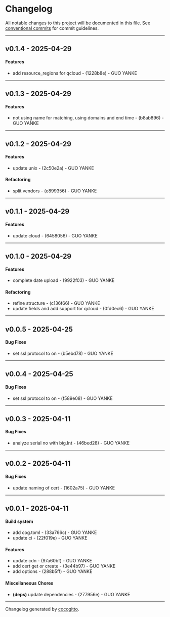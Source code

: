 # Changelog
All notable changes to this project will be documented in this file. See [conventional commits](https://www.conventionalcommits.org/) for commit guidelines.

- - -
## v0.1.4 - 2025-04-29
#### Features
- add resource_regions for qcloud - (1228b8e) - GUO YANKE

- - -

## v0.1.3 - 2025-04-29
#### Features
- not using name for matching, using domains and end time - (b8ab896) - GUO YANKE

- - -

## v0.1.2 - 2025-04-29
#### Features
- update unix - (2c50e2a) - GUO YANKE
#### Refactoring
- split vendors - (e899356) - GUO YANKE

- - -

## v0.1.1 - 2025-04-29
#### Features
- update cloud - (6458056) - GUO YANKE

- - -

## v0.1.0 - 2025-04-29
#### Features
- complete date upload - (9922f03) - GUO YANKE
#### Refactoring
- refine structure - (c136f66) - GUO YANKE
- update fields and add support for qcloud - (0fd0ec6) - GUO YANKE

- - -

## v0.0.5 - 2025-04-25
#### Bug Fixes
- set ssl protocol to on - (b5ebd78) - GUO YANKE

- - -

## v0.0.4 - 2025-04-25
#### Bug Fixes
- set ssl protocol to on - (f589e08) - GUO YANKE

- - -

## v0.0.3 - 2025-04-11
#### Bug Fixes
- analyze serial no with big.Int - (46bed28) - GUO YANKE

- - -

## v0.0.2 - 2025-04-11
#### Bug Fixes
- update naming of cert - (1602a75) - GUO YANKE

- - -

## v0.0.1 - 2025-04-11
#### Build system
- add cog.toml - (33a766c) - GUO YANKE
- update ci - (22f019e) - GUO YANKE
#### Features
- update cdn - (97a60bf) - GUO YANKE
- add cert get or create - (3e44b97) - GUO YANKE
- add options - (288b5ff) - GUO YANKE
#### Miscellaneous Chores
- **(deps)** update dependencies - (277956e) - GUO YANKE

- - -

Changelog generated by [cocogitto](https://github.com/cocogitto/cocogitto).